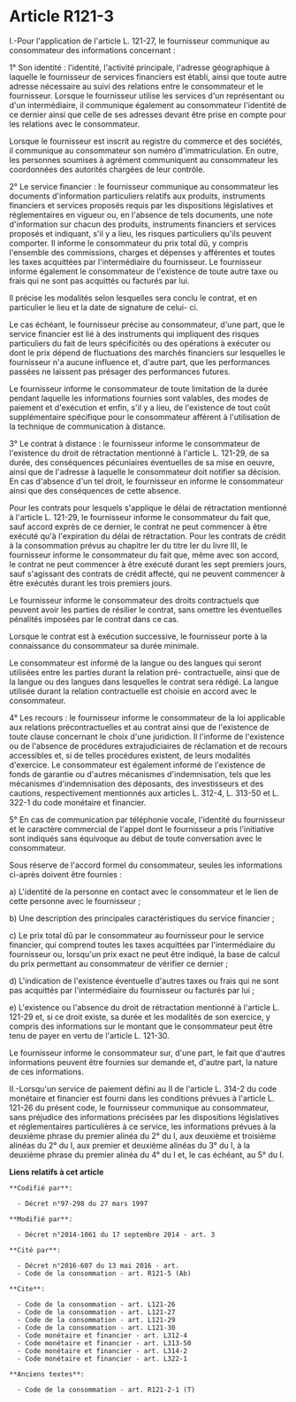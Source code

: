 # Article R121-3

I.-Pour l'application de l'article L. 121-27, le fournisseur communique au consommateur des informations concernant : 

1° Son identité : l'identité, l'activité principale, l'adresse géographique à laquelle le fournisseur de services financiers
est établi, ainsi que toute autre adresse nécessaire au suivi des relations entre le consommateur et le fournisseur. Lorsque
le fournisseur utilise les services d'un représentant ou d'un intermédiaire, il communique également au consommateur
l'identité de ce dernier ainsi que celle de ses adresses devant être prise en compte pour les relations avec le
consommateur. 

Lorsque le fournisseur est inscrit au registre du commerce et des sociétés, il communique au consommateur son numéro
d'immatriculation. En outre, les personnes soumises à agrément communiquent au consommateur les coordonnées des autorités
chargées de leur contrôle. 

2° Le service financier : le fournisseur communique au consommateur les documents d'information particuliers relatifs aux
produits, instruments financiers et services proposés requis par les dispositions législatives et réglementaires en vigueur
ou, en l'absence de tels documents, une note d'information sur chacun des produits, instruments financiers et services
proposés et indiquant, s'il y a lieu, les risques particuliers qu'ils peuvent comporter. Il informe le consommateur du prix
total dû, y compris l'ensemble des commissions, charges et dépenses y afférentes et toutes les taxes acquittées par
l'intermédiaire du fournisseur. Le fournisseur informe également le consommateur de l'existence de toute autre taxe ou frais
qui ne sont pas acquittés ou facturés par lui. 

Il précise les modalités selon lesquelles sera conclu le contrat, et en particulier le lieu et la date de signature de celui-
ci. 

Le cas échéant, le fournisseur précise au consommateur, d'une part, que le service financier est lié à des instruments qui
impliquent des risques particuliers du fait de leurs spécificités ou des opérations à exécuter ou dont le prix dépend de
fluctuations des marchés financiers sur lesquelles le fournisseur n'a aucune influence et, d'autre part, que les performances
passées ne laissent pas présager des performances futures. 

Le fournisseur informe le consommateur de toute limitation de la durée pendant laquelle les informations fournies sont
valables, des modes de paiement et d'exécution et enfin, s'il y a lieu, de l'existence de tout coût supplémentaire spécifique
pour le consommateur afférent à l'utilisation de la technique de communication à distance. 

3° Le contrat à distance : le fournisseur informe le consommateur de l'existence du droit de rétractation mentionné à
l'article L. 121-29, de sa durée, des conséquences pécuniaires éventuelles de sa mise en oeuvre, ainsi que de l'adresse à
laquelle le consommateur doit notifier sa décision. En cas d'absence d'un tel droit, le fournisseur en informe le
consommateur ainsi que des conséquences de cette absence. 

Pour les contrats pour lesquels s'applique le délai de rétractation mentionné à l'article L. 121-29, le fournisseur informe
le consommateur du fait que, sauf accord exprès de ce dernier, le contrat ne peut commencer à être exécuté qu'à l'expiration
du délai de rétractation. Pour les contrats de crédit à la consommation prévus au chapitre Ier du titre Ier du livre III, le
fournisseur informe le consommateur du fait que, même avec son accord, le contrat ne peut commencer à être exécuté durant les
sept premiers jours, sauf s'agissant des contrats de crédit affecté, qui ne peuvent commencer à être exécutés durant les
trois premiers jours. 

Le fournisseur informe le consommateur des droits contractuels que peuvent avoir les parties de résilier le contrat, sans
omettre les éventuelles pénalités imposées par le contrat dans ce cas. 

Lorsque le contrat est à exécution successive, le fournisseur porte à la connaissance du consommateur sa durée minimale. 

Le consommateur est informé de la langue ou des langues qui seront utilisées entre les parties durant la relation pré-
contractuelle, ainsi que de la langue ou des langues dans lesquelles le contrat sera rédigé. La langue utilisée durant la
relation contractuelle est choisie en accord avec le consommateur. 

4° Les recours : le fournisseur informe le consommateur de la loi applicable aux relations précontractuelles et au contrat
ainsi que de l'existence de toute clause concernant le choix d'une juridiction. Il l'informe de l'existence ou de l'absence
de procédures extrajudiciaires de réclamation et de recours accessibles et, si de telles procédures existent, de leurs
modalités d'exercice. Le consommateur est également informé de l'existence de fonds de garantie ou d'autres mécanismes
d'indemnisation, tels que les mécanismes d'indemnisation des déposants, des investisseurs et des cautions, respectivement
mentionnés aux articles L. 312-4, L. 313-50 et L. 322-1 du code monétaire et financier. 

5° En cas de communication par téléphonie vocale, l'identité du fournisseur et le caractère commercial de l'appel dont le
fournisseur a pris l'initiative sont indiqués sans équivoque au début de toute conversation avec le consommateur. 

Sous réserve de l'accord formel du consommateur, seules les informations ci-après doivent être fournies : 

a) L'identité de la personne en contact avec le consommateur et le lien de cette personne avec le fournisseur ; 

b) Une description des principales caractéristiques du service financier ; 

c) Le prix total dû par le consommateur au fournisseur pour le service financier, qui comprend toutes les taxes acquittées
par l'intermédiaire du fournisseur ou, lorsqu'un prix exact ne peut être indiqué, la base de calcul du prix permettant au
consommateur de vérifier ce dernier ; 

d) L'indication de l'existence éventuelle d'autres taxes ou frais qui ne sont pas acquittés par l'intermédiaire du
fournisseur ou facturés par lui ; 

e) L'existence ou l'absence du droit de rétractation mentionné à l'article L. 121-29 et, si ce droit existe, sa durée et les
modalités de son exercice, y compris des informations sur le montant que le consommateur peut être tenu de payer en vertu de
l'article L. 121-30. 

Le fournisseur informe le consommateur sur, d'une part, le fait que d'autres informations peuvent être fournies sur demande
et, d'autre part, la nature de ces informations. 

II.-Lorsqu'un service de paiement défini au II de l'article L. 314-2 du code monétaire et financier est fourni dans les
conditions prévues à l'article L. 121-26 du présent code, le fournisseur communique au consommateur, sans préjudice des
informations précisées par les dispositions législatives et réglementaires particulières à ce service, les informations
prévues à la deuxième phrase du premier alinéa du 2° du I, aux deuxième et troisième alinéas du 2° du I, aux premier et
deuxième alinéas du 3° du I, à la deuxième phrase du premier alinéa du 4° du I et, le cas échéant, au 5° du I.

**Liens relatifs à cet article**

	**Codifié par**:

	  - Décret n°97-298 du 27 mars 1997

	**Modifié par**:

	  - Décret n°2014-1061 du 17 septembre 2014 - art. 3

	**Cité par**:

	  - Décret n°2016-607 du 13 mai 2016 - art.
	  - Code de la consommation - art. R121-5 (Ab)

	**Cite**:

	  - Code de la consommation - art. L121-26
	  - Code de la consommation - art. L121-27
	  - Code de la consommation - art. L121-29
	  - Code de la consommation - art. L121-30
	  - Code monétaire et financier - art. L312-4
	  - Code monétaire et financier - art. L313-50
	  - Code monétaire et financier - art. L314-2
	  - Code monétaire et financier - art. L322-1

	**Anciens textes**:

	  - Code de la consommation - art. R121-2-1 (T)
